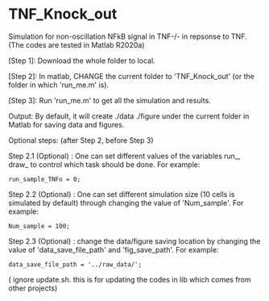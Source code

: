 # TNF_Knock_out
Simulation for non-oscillation NFkB signal in TNF-/- in repsonse to TNF.
(The codes are tested in Matlab R2020a)

[Step 1]: Download the whole folder to local.

[Step 2]: In matlab, CHANGE the current folder to 'TNF_Knock_out' (or the folder in which 'run_me.m' is). 

[Step 3]: Run 'run_me.m' to get all the simulation and results.

Output:
By default, it will create ./data ./figure under the current folder in Matlab for saving data and figures.


Optional steps: (after Step 2, before Step 3)

Step 2.1 (Optional) : One can set different values of the variables run_, draw_ to control which task should be done. For example:

    run_sample_TNFo = 0;

Step 2.2 (Optional) : One can set different simulation size (10 cells is simulated by default) through changing the value of 'Num_sample'. For example:

    Num_sample = 100;

Step 2.3 (Optional) : change the data/figure saving location by changing the value of 'data_save_file_path' and 'fig_save_path'. For example:

    data_save_file_path = '../raw_data/';
    
( ignore update.sh. this is for updating the codes in lib which comes from other projects)
